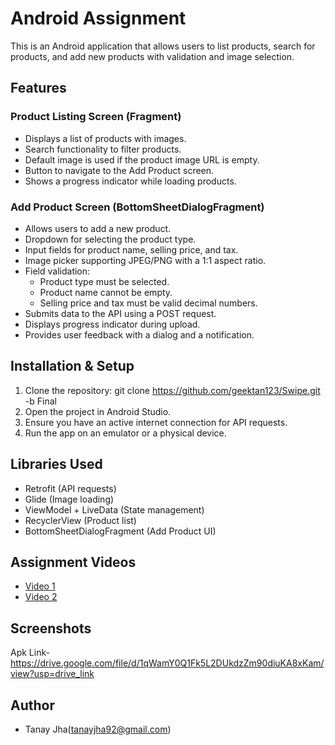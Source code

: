 # Android Assignment

This is an Android application that allows users to list products, search for products, and add new products with validation and image selection.

## Features

### Product Listing Screen (Fragment)
- Displays a list of products with images.
- Search functionality to filter products.
- Default image is used if the product image URL is empty.
- Button to navigate to the Add Product screen.
- Shows a progress indicator while loading products.

### Add Product Screen (BottomSheetDialogFragment)
- Allows users to add a new product.
- Dropdown for selecting the product type.
- Input fields for product name, selling price, and tax.
- Image picker supporting JPEG/PNG with a 1:1 aspect ratio.
- Field validation:
  - Product type must be selected.
  - Product name cannot be empty.
  - Selling price and tax must be valid decimal numbers.
- Submits data to the API using a POST request.
- Displays progress indicator during upload.
- Provides user feedback with a dialog and a notification.


## Installation & Setup
1. Clone the repository:
git clone https://github.com/geektan123/Swipe.git -b Final  
2. Open the project in Android Studio.
3. Ensure you have an active internet connection for API requests.
4. Run the app on an emulator or a physical device.

## Libraries Used
- Retrofit (API requests)
- Glide (Image loading)
- ViewModel + LiveData (State management)
- RecyclerView (Product list)
- BottomSheetDialogFragment (Add Product UI)

## Assignment Videos
- [Video 1](https://drive.google.com/file/d/1lzf60Bvl1fQjrW0Qxz5CScJdlGr15vM9/view?usp=drive_link)
- [Video 2](https://drive.google.com/file/d/1m-oCGg4iDEt_fb2lPoanPcx9qqmmE3HE/view?usp=drive_link)

## Screenshots
Apk Link- https://drive.google.com/file/d/1qWamY0Q1Fk5L2DUkdzZm90diuKA8xKam/view?usp=drive_link

## Author
- Tanay Jha(tanayjha92@gmail.com)

